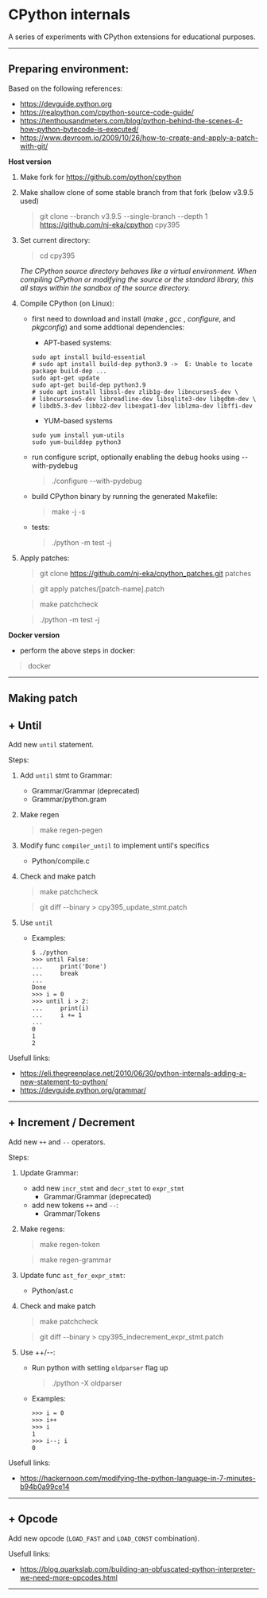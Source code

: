 # CPython internals
A series of experiments with CPython extensions for educational purposes.
___
## Preparing environment:
Based on the following references:
- https://devguide.python.org
- https://realpython.com/cpython-source-code-guide/
- https://tenthousandmeters.com/blog/python-behind-the-scenes-4-how-python-bytecode-is-executed/
- https://www.devroom.io/2009/10/26/how-to-create-and-apply-a-patch-with-git/

**Host version**

1. Make fork for https://github.com/python/cpython
2. Make shallow clone of some stable branch from that fork (below v3.9.5 used)
    > git clone --branch v3.9.5 --single-branch --depth 1 https://github.com/nj-eka/cpython cpy395 
3. Set current directory:
    > cd cpy395

    *The CPython source directory behaves like a virtual environment.
    When compiling CPython or modifying the source or the standard library, this all stays within the sandbox of the source directory.*

4. Compile CPython (on Linux):
    - first need to download and install (*make* , *gcc* , *configure*, and *pkgconfig*) and some addtional dependencies:
        - APT-based systems:
        ```
        sudo apt install build-essential
        # sudo apt install build-dep python3.9 ->  E: Unable to locate package build-dep ...
        sudo apt-get update
        sudo apt-get build-dep python3.9 
        # sudo apt install libssl-dev zlib1g-dev libncurses5-dev \
        # libncursesw5-dev libreadline-dev libsqlite3-dev libgdbm-dev \
        # libdb5.3-dev libbz2-dev libexpat1-dev liblzma-dev libffi-dev
        ```
        - YUM-based systems
        ```
        sudo yum install yum-utils
        sudo yum-builddep python3
        ```

    - run configure script, optionally enabling the debug hooks using --with-pydebug
        > ./configure --with-pydebug
    - build CPython binary by running the generated Makefile:
        > make -j -s
    - tests:
        > ./python -m test -j
5. Apply patches:
    > git clone https://github.com/nj-eka/cpython_patches.git patches

    > git apply patches/[patch-name].patch

    > make patchcheck

    > ./python -m test -j


**Docker version**
 - perform the above steps in docker:
 > docker
 
 ___
 ## Making patch
## + Until
Add new `until` statement.

Steps:
1) Add `until` stmt to Grammar:
    - Grammar/Grammar (deprecated)
    - Grammar/python.gram
2) Make regen
    > make regen-pegen
3) Modify func `compiler_until` to implement until's specifics
    - Python/compile.c
4) Check and make patch
    > make patchcheck
    
    > git diff --binary > cpy395_update_stmt.patch 
5) Use `until`
    - Examples:
        ```
        $ ./python
        >>> until False:
        ...     print('Done')
        ...     break
        ... 
        Done
        >>> i = 0
        >>> until i > 2:
        ...     print(i)
        ...     i += 1
        ... 
        0
        1
        2
        ```
Usefull links:
- https://eli.thegreenplace.net/2010/06/30/python-internals-adding-a-new-statement-to-python/
- https://devguide.python.org/grammar/
___

## + Increment / Decrement
Add new `++` and `--` operators.

Steps:
1) Update Grammar: 
    - add new `incr_stmt` and `decr_stmt` to `expr_stmt`
        - Grammar/Grammar (deprecated)
    - add new tokens `++` and `--`:
        - Grammar/Tokens
2) Make regens:
    > make regen-token

    > make regen-grammar
3) Update func `ast_for_expr_stmt`:
    - Python/ast.c
4) Check and make patch
    > make patchcheck
    
    > git diff --binary > cpy395_indecrement_expr_stmt.patch     
4) Use ++/--:
    - Run python with setting `oldparser` flag up
        > ./python -X oldparser
    - Examples:
        ```
        >>> i = 0
        >>> i++
        >>> i
        1
        >>> i--; i
        0
        ```


Usefull links:
- https://hackernoon.com/modifying-the-python-language-in-7-minutes-b94b0a99ce14
___
## + Opcode
Add new opcode (`LOAD_FAST` and `LOAD_CONST` combination).

Usefull links:
- https://blog.quarkslab.com/building-an-obfuscated-python-interpreter-we-need-more-opcodes.html
___


